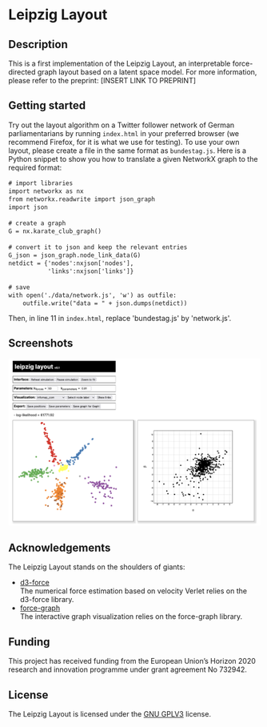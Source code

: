 # Leipzig Layout

## Description
This is a first implementation of the Leipzig Layout, an interpretable force-directed graph layout based on a latent space model. For more information, please refer to the preprint: [INSERT LINK TO PREPRINT]

## Getting started
Try out the layout algorithm on a Twitter follower network of German parliamentarians by running `index.html` in your preferred browser (we recommend Firefox, for it is what we use for testing). To use your own layout, please create a file in the same format as `bundestag.js`. Here is a Python snippet to show you how to translate a given NetworkX graph to the required format:

```
# import libraries
import networkx as nx
from networkx.readwrite import json_graph
import json

# create a graph
G = nx.karate_club_graph()

# convert it to json and keep the relevant entries
G_json = json_graph.node_link_data(G)
netdict = {'nodes':nxjson['nodes'],
           'links':nxjson['links']}

# save
with open('./data/network.js', 'w') as outfile:
    outfile.write("data = " + json.dumps(netdict))
```

Then, in line 11 in `index.html`, replace 'bundestag.js' by 'network.js'.

## Screenshots
![Interface Screenshot](/doc/img/interface.png)

## Acknowledgements
The Leipzig Layout stands on the shoulders of giants:
- [d3-force](https://github.com/d3/d3-force)  
  The numerical force estimation based on velocity Verlet relies on the d3-force library.
- [force-graph](https://github.com/vasturiano/force-graph)  
  The interactive graph visualization relies on the force-graph library.

## Funding
This project has received funding from the European Union’s Horizon 2020 research and innovation programme under grant agreement No 732942.

## License
The Leipzig Layout is licensed under the [GNU GPLV3](https://www.gnu.org/licenses/gpl-3.0.en.html) license.
